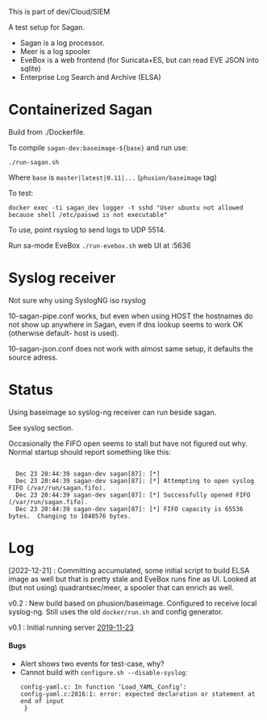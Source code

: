 This is part of dev/Cloud/SIEM

A test setup for Sagan.

- Sagan is a log processor.
- Meer is a log spooler
- EveBox is a web frontend (for Suricata+ES, but can read EVE JSON into sqlite)
- Enterprise Log Search and Archive (ELSA)


# Containerized Sagan

Build from ./Dockerfile.

To compile `sagan-dev:baseimage-${base}` and run use:
```
./run-sagan.sh
```
Where `base` is `master|latest|0.11|...` (`phusion/baseimage` tag)

To test:
```
docker exec -ti sagan_dev logger -t sshd "User ubuntu not allowed because shell /etc/passwd is not executable"
```

To use, point rsyslog to send logs to UDP 5514.

Run sa-mode EveBox ``./run-evebox.sh`` web UI at :5636


# Syslog receiver
Not sure why using SyslogNG iso rsyslog

10-sagan-pipe.conf works, but even when using HOST the hostnames do not show
up anywhere in Sagan, even if dns lookup seems to work OK (otherwise default-
host is used).

10-sagan-json.conf does not work with almost same setup, it defaults the source
adress.


# Status
Using baseimage so syslog-ng receiver can run beside sagan.

See syslog section.

Occasionally the FIFO open seems to stall but have not figured out why. Normal
startup should report something like this:
```

  Dec 23 20:44:39 sagan-dev sagan[87]: [*] 
  Dec 23 20:44:39 sagan-dev sagan[87]: [*] Attempting to open syslog FIFO (/var/run/sagan.fifo).
  Dec 23 20:44:39 sagan-dev sagan[87]: [*] Successfully opened FIFO (/var/run/sagan.fifo).
  Dec 23 20:44:39 sagan-dev sagan[87]: [*] FIFO capacity is 65536 bytes.  Changing to 1048576 bytes.
```


# Log

[2022-12-21]
: Committing accumulated, some initial script to build ELSA image as well but
  that is pretty stale and EveBox runs fine as UI.
  Looked at (but not using) quadrantsec/meer, a spooler that can enrich as well.

v0.2
: New build based on phusion/baseimage. Configured to receive local syslog-ng.
  Still uses the old `docker/run.sh` and config generator.

v0.1
: Initial running server [2019-11-23](log/2019-11-23.md)

#### Bugs
- Alert shows two events for test-case, why?
- Cannot build with `configure.sh --disable-syslog`:
  ```
  config-yaml.c: In function ‘Load_YAML_Config’:
  config-yaml.c:2816:1: error: expected declaration or statement at end of input
   }
  ```
